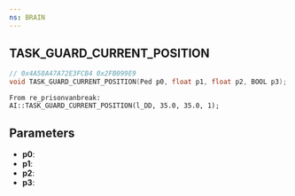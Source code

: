 ```yaml
---
ns: BRAIN
---
```

## TASK_GUARD_CURRENT_POSITION

```c
// 0x4A58A47A72E3FCB4 0x2FB099E9
void TASK_GUARD_CURRENT_POSITION(Ped p0, float p1, float p2, BOOL p3);
```

```
From re_prisonvanbreak:  
AI::TASK_GUARD_CURRENT_POSITION(l_DD, 35.0, 35.0, 1);  
```

## Parameters
* **p0**: 
* **p1**: 
* **p2**: 
* **p3**: 

